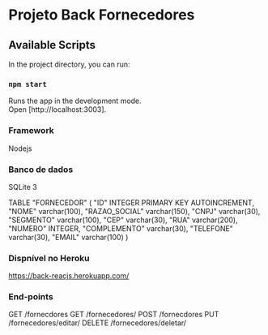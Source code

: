 # Projeto Back Fornecedores

## Available Scripts

In the project directory, you can run:

### `npm start`

Runs the app in the development mode.\
Open [http://localhost:3003].

### Framework
Nodejs

### Banco de dados
SQLite 3

 TABLE "FORNECEDOR" (
    "ID" INTEGER PRIMARY KEY AUTOINCREMENT,
    "NOME" varchar(100),
    "RAZAO_SOCIAL" varchar(150),
    "CNPJ" varchar(30),
    "SEGMENTO" varchar(100),
    "CEP" varchar(30),
    "RUA" varchar(200),
    "NUMERO" INTEGER,
    "COMPLEMENTO" varchar(30),
    "TELEFONE" varchar(30),
    "EMAIL" varchar(100)
  )

### Dispnível  no Heroku
https://back-reacjs.herokuapp.com/

### End-points 
GET /fornecdores
GET /fornecedores/<id>
POST /fornecdores
PUT /fornecedores/editar/<id>
DELETE /fornecedores/deletar/<id>





